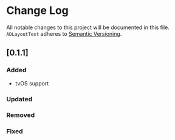 # Change Log
All notable changes to this project will be documented in this file.
`ADLayoutTest` adheres to [Semantic Versioning](http://semver.org/).

## [0.1.1]

### Added
- tvOS support

### Updated

### Removed

### Fixed
